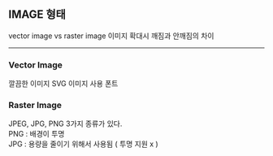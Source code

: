 ## IMAGE 형태

vector image vs raster image
  이미지 확대시 깨짐과 안깨짐의 차이
<hr>

### Vector Image
  깔끔한 이미지
  SVG 이미지 사용
  폰트
  
### Raster Image
  JPEG, JPG, PNG 3가지 종류가 있다.<br>
  PNG : 배경이 투명<br>
  JPG : 용량을 줄이기 위해서 사용됨 ( 투명 지원 x )
